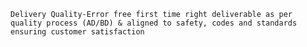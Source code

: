 	Delivery Quality-Error free first time right deliverable as per quality process (AD/BD) & aligned to safety, codes and standards ensuring customer satisfaction
